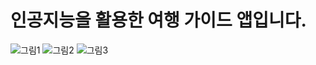 # 인공지능을 활용한 여행 가이드 앱입니다.

![그림1](https://github.com/tororae/tourApp_with_tour_api/assets/119999832/69d51054-85ca-404f-ad59-df2bdb72c7ed)
![그림2](https://github.com/tororae/tourApp_with_tour_api/assets/119999832/92d09a4c-da6e-4065-bc1a-14f4a3513023)
![그림3](https://github.com/tororae/tourApp_with_tour_api/assets/119999832/e2545e4e-2dac-4d54-b9b3-581b51f7159e)

